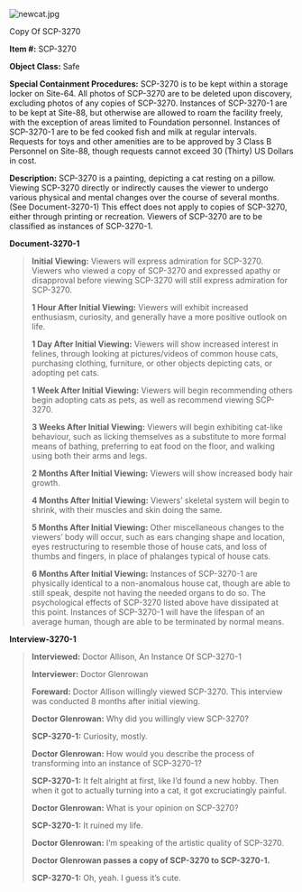 ![newcat.jpg](http://scp-wiki.wdfiles.com/local--files/scp-3270/newcat.jpg)

Copy Of SCP-3270

**Item #:** SCP-3270

**Object Class:** Safe

**Special Containment Procedures:** SCP-3270 is to be kept within a storage locker on Site-64. All photos of SCP-3270 are to be deleted upon discovery, excluding photos of any copies of SCP-3270. Instances of SCP-3270-1 are to be kept at Site-88, but otherwise are allowed to roam the facility freely, with the exception of areas limited to Foundation personnel. Instances of SCP-3270-1 are to be fed cooked fish and milk at regular intervals. Requests for toys and other amenities are to be approved by 3 Class B Personnel on Site-88, though requests cannot exceed 30 (Thirty) US Dollars in cost.

**Description:** SCP-3270 is a painting, depicting a cat resting on a pillow. Viewing SCP-3270 directly or indirectly causes the viewer to undergo various physical and mental changes over the course of several months. (See Document-3270-1) This effect does not apply to copies of SCP-3270, either through printing or recreation. Viewers of SCP-3270 are to be classified as instances of SCP-3270-1.

**Document-3270-1**

> **Initial Viewing:** Viewers will express admiration for SCP-3270. Viewers who viewed a copy of SCP-3270 and expressed apathy or disapproval before viewing SCP-3270 will still express admiration for SCP-3270.
> 
> **1 Hour After Initial Viewing:** Viewers will exhibit increased enthusiasm, curiosity, and generally have a more positive outlook on life.
> 
> **1 Day After Initial Viewing:** Viewers will show increased interest in felines, through looking at pictures/videos of common house cats, purchasing clothing, furniture, or other objects depicting cats, or adopting pet cats.
> 
> **1 Week After Initial Viewing:** Viewers will begin recommending others begin adopting cats as pets, as well as recommend viewing SCP-3270.
> 
> **3 Weeks After Initial Viewing:** Viewers will begin exhibiting cat-like behaviour, such as licking themselves as a substitute to more formal means of bathing, preferring to eat food on the floor, and walking using both their arms and legs.
> 
> **2 Months After Initial Viewing:** Viewers will show increased body hair growth.
> 
> **4 Months After Initial Viewing:** Viewers’ skeletal system will begin to shrink, with their muscles and skin doing the same.
> 
> **5 Months After Initial Viewing:** Other miscellaneous changes to the viewers’ body will occur, such as ears changing shape and location, eyes restructuring to resemble those of house cats, and loss of thumbs and fingers, in place of phalanges typical of house cats.
> 
> **6 Months After Initial Viewing:** Instances of SCP-3270-1 are physically identical to a non-anomalous house cat, though are able to still speak, despite not having the needed organs to do so. The psychological effects of SCP-3270 listed above have dissipated at this point. Instances of SCP-3270-1 will have the lifespan of an average human, though are able to be terminated by normal means.

**Interview-3270-1**

> **Interviewed:** Doctor Allison, An Instance Of SCP-3270-1
> 
> **Interviewer:** Doctor Glenrowan
> 
> **Foreward:** Doctor Allison willingly viewed SCP-3270. This interview was conducted 8 months after initial viewing.
> 
> **<Begin Log>**
> 
> **Doctor Glenrowan:** Why did you willingly view SCP-3270?
> 
> **SCP-3270-1:** Curiosity, mostly.
> 
> **Doctor Glenrowan:** How would you describe the process of transforming into an instance of SCP-3270-1?
> 
> **SCP-3270-1:** It felt alright at first, like I’d found a new hobby. Then when it got to actually turning into a cat, it got excruciatingly painful.
> 
> **Doctor Glenrowan:** What is your opinion on SCP-3270?
> 
> **SCP-3270-1:** It ruined my life.
> 
> **Doctor Glenrowan:** I’m speaking of the artistic quality of SCP-3270.
> 
> **Doctor Glenrowan passes a copy of SCP-3270 to SCP-3270-1.**
> 
> **SCP-3270-1:** Oh, yeah. I guess it’s cute.
> 
> **<End Log>**